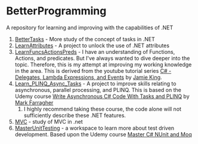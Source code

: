 # BetterProgramming
A repository for learning and improving with the capabilities of .NET

1. [BetterTasks](BetterTasks) - More study of the concept of tasks in .NET
2. [LearnAttributes](LearnAttributes) - A project to unlock the use of .NET attributes
3. [LearnFuncsActionsPreds](LearnFuncsActionsPreds) - I have an understanding of Functions, Actions, and predicates. But I've always wanted to dive deeper into the topic. Therefore, this is my attempt at improving my working knowledge in the area. This is derived from the youtube tutorial series [C# - Delegates, Lambda Expressions, and Events](https://www.youtube.com/watch?v=UL2XHN6uJCg&amps;list=PLAE7FECFFFCBE1A54) by [Jamie King](https://www.youtube.com/channel/UCda_RJU9-xB0Hswcrjn4SKw).
4. [Learn_PLINQ_Async_Tasks](Learn_PLINQ_Async_Tasks) - A project to improve skills relating to asynchronous, parallel processing, and PLINQ. This is based on the Udemy course [Write Asynchronous C# Code With Tasks and PLINQ](https://www.udemy.com/write-asynchronous-csharp-code-with-task-parallel-library-and-plinq/) by [Mark Farragher](https://www.udemy.com/user/markfarragher/)
    1. I highly recommend taking these course, the code alone will not sufficiently describe these .NET features.
5. [MVC](MVC) - study of MVC in .net
6. [MasterUnitTesting](./MasterUnitTesting) - a workspace to learn more about test driven development. Based upon the Udemy course [Master C# NUnit and Moq](https://www.udemy.com/nunit-moq/learn/)
